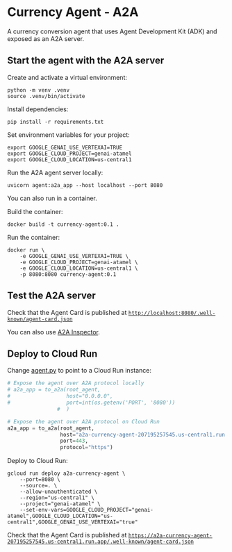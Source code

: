 # Currency Agent - A2A

A currency conversion agent that uses Agent Development Kit (ADK) and exposed as an A2A server.

## Start the agent with the A2A server

Create and activate a virtual environment:

```shell
python -m venv .venv
source .venv/bin/activate
```

Install dependencies:

```shell
pip install -r requirements.txt
```

Set environment variables for your project:

```shell
export GOOGLE_GENAI_USE_VERTEXAI=TRUE
export GOOGLE_CLOUD_PROJECT=genai-atamel
export GOOGLE_CLOUD_LOCATION=us-central1
```

Run the A2A agent server locally:

```shell
uvicorn agent:a2a_app --host localhost --port 8080
```

You can also run in a container.

Build the container:

```shell
docker build -t currency-agent:0.1 .
```

Run the container:

```shell
docker run \
    -e GOOGLE_GENAI_USE_VERTEXAI=TRUE \
    -e GOOGLE_CLOUD_PROJECT=genai-atamel \
    -e GOOGLE_CLOUD_LOCATION=us-central1 \
    -p 8080:8080 currency-agent:0.1
```

## Test the A2A server

Check that the Agent Card is published at [`http://localhost:8080/.well-known/agent-card.json`](http://localhost:8001/.well-known/agent-card.json)

You can also use [A2A Inspector](https://github.com/a2aproject/a2a-inspector).

## Deploy to Cloud Run

Change [agent.py](./agent.py) to point to a Cloud Run instance:

```python
# Expose the agent over A2A protocol locally
# a2a_app = to_a2a(root_agent,
#                  host="0.0.0.0",
#                  port=int(os.getenv('PORT', '8080'))
                #  )

# Expose the agent over A2A protocol on Cloud Run
a2a_app = to_a2a(root_agent,
                 host="a2a-currency-agent-207195257545.us-central1.run.app",
                 port=443,
                 protocol="https")
```

Deploy to Cloud Run:

```shell
gcloud run deploy a2a-currency-agent \
    --port=8080 \
    --source=. \
    --allow-unauthenticated \
    --region="us-central1" \
    --project="genai-atamel" \
    --set-env-vars=GOOGLE_CLOUD_PROJECT="genai-atamel",GOOGLE_CLOUD_LOCATION="us-central1",GOOGLE_GENAI_USE_VERTEXAI="true"
```

Check that the Agent Card is published at [`https://a2a-currency-agent-207195257545.us-central1.run.app/.well-known/agent-card.json`](https://a2a-currency-agent-207195257545.us-central1.run.app/.well-known/agent-card.json)
